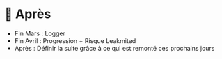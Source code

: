 # 📆 Après

  * <div v-click class="py-2"> <Variant type="warning">Fin Mars</Variant> : Logger</div>
  * <div v-click class="py-2"> <Variant type="warning">Fin Avril</Variant> : Progression + Risque Leakmited</div>
  * <div v-click class="py-2"> <Variant type="warning">Après</Variant> :  Définir la suite grâce à ce qui est remonté ces prochains jours</div>